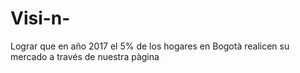 # Visi-n-
Lograr que en año 2017 el 5% de los hogares en Bogotà realicen su mercado a través de nuestra pàgina 
